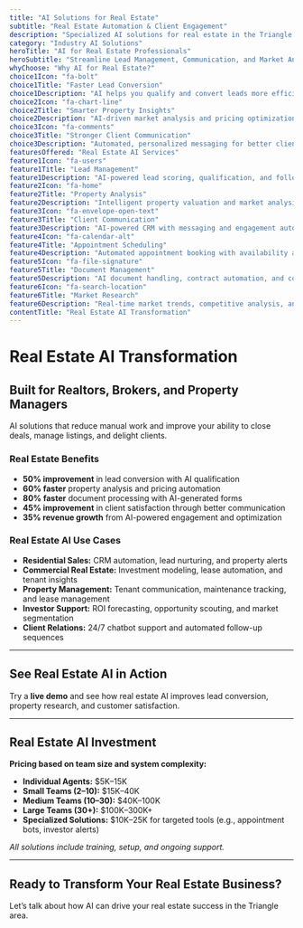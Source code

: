 ```yaml
---
title: "AI Solutions for Real Estate"
subtitle: "Real Estate Automation & Client Engagement"
description: "Specialized AI solutions for real estate in the Triangle area. From lead generation and client management to property search automation and transaction coordination. Built for realtors, brokers, and property managers."
category: "Industry AI Solutions"
heroTitle: "AI for Real Estate Professionals"
heroSubtitle: "Streamline Lead Management, Communication, and Market Analysis with AI"
whyChoose: "Why AI for Real Estate?"
choice1Icon: "fa-bolt"
choice1Title: "Faster Lead Conversion"
choice1Description: "AI helps you qualify and convert leads more efficiently"
choice2Icon: "fa-chart-line"
choice2Title: "Smarter Property Insights"
choice2Description: "AI-driven market analysis and pricing optimization"
choice3Icon: "fa-comments"
choice3Title: "Stronger Client Communication"
choice3Description: "Automated, personalized messaging for better client engagement"
featuresOffered: "Real Estate AI Services"
feature1Icon: "fa-users"
feature1Title: "Lead Management"
feature1Description: "AI-powered lead scoring, qualification, and follow-up automation"
feature2Icon: "fa-home"
feature2Title: "Property Analysis"
feature2Description: "Intelligent property valuation and market analysis automation"
feature3Icon: "fa-envelope-open-text"
feature3Title: "Client Communication"
feature3Description: "AI-powered CRM with messaging and engagement automation"
feature4Icon: "fa-calendar-alt"
feature4Title: "Appointment Scheduling"
feature4Description: "Automated appointment booking with availability and route optimization"
feature5Icon: "fa-file-signature"
feature5Title: "Document Management"
feature5Description: "AI document handling, contract automation, and compliance tracking"
feature6Icon: "fa-search-location"
feature6Title: "Market Research"
feature6Description: "Real-time market trends, competitive analysis, and pricing data"
contentTitle: "Real Estate AI Transformation"
---
```


# Real Estate AI Transformation

## Built for Realtors, Brokers, and Property Managers

AI solutions that reduce manual work and improve your ability to close deals, manage listings, and delight clients.

### Real Estate Benefits

- **50% improvement** in lead conversion with AI qualification  
- **60% faster** property analysis and pricing automation  
- **80% faster** document processing with AI-generated forms  
- **45% improvement** in client satisfaction through better communication  
- **35% revenue growth** from AI-powered engagement and optimization  

### Real Estate AI Use Cases

- **Residential Sales:** CRM automation, lead nurturing, and property alerts  
- **Commercial Real Estate:** Investment modeling, lease automation, and tenant insights  
- **Property Management:** Tenant communication, maintenance tracking, and lease management  
- **Investor Support:** ROI forecasting, opportunity scouting, and market segmentation  
- **Client Relations:** 24/7 chatbot support and automated follow-up sequences  

---

## See Real Estate AI in Action

Try a **live demo** and see how real estate AI improves lead conversion, property research, and customer satisfaction.

---

## Real Estate AI Investment

**Pricing based on team size and system complexity:**

- **Individual Agents:** $5K–15K  
- **Small Teams (2–10):** $15K–40K  
- **Medium Teams (10–30):** $40K–100K  
- **Large Teams (30+):** $100K–300K+  
- **Specialized Solutions:** $10K–25K for targeted tools (e.g., appointment bots, investor alerts)

_All solutions include training, setup, and ongoing support._

---

## Ready to Transform Your Real Estate Business?

Let’s talk about how AI can drive your real estate success in the Triangle area.
